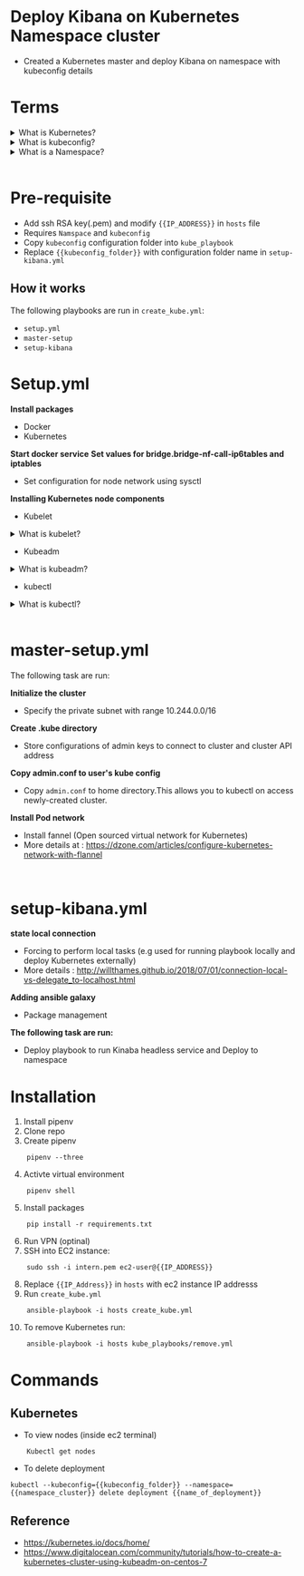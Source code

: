 # Deploy Kibana on Kubernetes Namespace cluster

- Created a Kubernetes master and deploy Kibana on namespace with kubeconfig details

# Terms

<details>
<summary>What is Kubernetes?</summary>

      -Kubernetes is used for orchestration automates the deployment, management, scaling, and networking of containers
      -Deploy same application accross different environment without redesign(create microservices)
      - Automate and manage tasks such as: 
        - Configuration
        - Scheduling
        - Scaling and removing containers
        - Secure interaction between containers
        
![0*RHsNYkGi10fU5XUv](https://user-images.githubusercontent.com/50704452/115887959-b6700400-a452-11eb-9c74-d3d3315bdb59.png)

</details>

<details>
<summary>What is kubeconfig?</summary>

    - A kubeconfig is a file used to configure access to Kubernetes using kubectl
    - More Details : 
                    https://ahmet.im/blog/mastering-kubeconfig/
                    https://kubernetes.io/docs/tasks/access-application-cluster/configure-access-multiple-clusters/
</details>

<details>
<summary>What is a Namespace?</summary>
        
        - Namespaces is a way to organize clusters into virtual sub-clusters
        - A number of Namespace can be supported in cluster, logically seperated and communicate with each other 
        - More Details: 
                        https://cloud.google.com/kubernetes-engine/docs/add-on/config-sync/how-to/namespace-scoped-objects
                        https://www.vmware.com/topics/glossary/content/kubernetes-namespace
</details>
<br>

# Pre-requisite
 - Add ssh RSA key(.pem) and modify `{{IP_ADDRESS}}` in `hosts` file
 - Requires `Namspace` and `kubeconfig`
 - Copy `kubeconfig` configuration folder into `kube_playbook`
 - Replace `{{kubeconfig_folder}}` with configuration folder name in `setup-kibana.yml`

## How it works
The following playbooks are run in `create_kube.yml`:

 - `setup.yml`
 - `master-setup`
 - `setup-kibana`

 # Setup.yml

 **Install packages**
 - Docker
 - Kubernetes

 **Start docker service**
 **Set values for bridge.bridge-nf-call-ip6tables and iptables**
 -  Set configuration for node network using sysctl

 **Installing Kubernetes node components**
  - Kubelet
 <details>
 <summary>What is kubelet?</summary>
 <br>
 
    - Kubelet is the agent that runs on each node in the cluster.

    - Making sure each node is running expectedly. 

    - Communicates with master components to recieve commands to work.

    - Responsiblity include: run containers,network rules,port forwarding
</details>
  
  - Kubeadm

 <details>
 <summary>What is kubeadm?</summary>
 <br>

    - Kubeadm is a tool to create cluster by using commands "kubeadm init" and "kubeadm join"

 </details>


 
 - kubectl 
 <details>
 <summary>What is kubectl?</summary>

    - Kubectl command line interface to control Kubernetes cluster

 <br>
 </details>
 <br>

 # master-setup.yml
 The following task are run:

 **Initialize the cluster**
 - Specify the private subnet with range 10.244.0.0/16
 
 **Create .kube directory**
 - Store configurations of admin keys to connect to cluster and cluster API address

**Copy admin.conf to user's kube config**
-   Copy `admin.conf` to home directory.This allows you to kubectl on access newly-created cluster.

**Install Pod network**
- Install fannel (Open sourced virtual network for Kubernetes)
- More details at : https://dzone.com/articles/configure-kubernetes-network-with-flannel

<br>

# setup-kibana.yml

 **state local connection**
 - Forcing to perform local tasks (e.g used for running playbook locally and deploy Kubernetes externally)
 - More details : http://willthames.github.io/2018/07/01/connection-local-vs-delegate_to-localhost.html

 **Adding ansible galaxy**
 - Package management

  **The following task are run:**
   - Deploy playbook to run Kinaba headless service and Deploy to namespace

# Installation
1. Install pipenv
2. Clone repo
3. Create pipenv
```
    pipenv --three
```

4. Activte virtual environment
```
    pipenv shell
```
5. Install packages
```
    pip install -r requirements.txt
```
6. Run VPN (optinal)
7. SSH into EC2 instance:

```
    sudo ssh -i intern.pem ec2-user@{{IP_ADDRESS}}
```
8. Replace `{{IP_Address}}` in `hosts` with ec2 instance IP addresss 
9. Run `create_kube.yml`
```
    ansible-playbook -i hosts create_kube.yml
```
10. To remove Kubernetes run:

```
    ansible-playbook -i hosts kube_playbooks/remove.yml
```
# Commands

## Kubernetes

- To view nodes (inside ec2 terminal)
```
    Kubectl get nodes
```
- To delete deployment
```
kubectl --kubeconfig={{kubeconfig_folder}} --namespace={{namespace_cluster}} delete deployment {{name_of_deployment}}
```
## Reference
- https://kubernetes.io/docs/home/
- https://www.digitalocean.com/community/tutorials/how-to-create-a-kubernetes-cluster-using-kubeadm-on-centos-7


